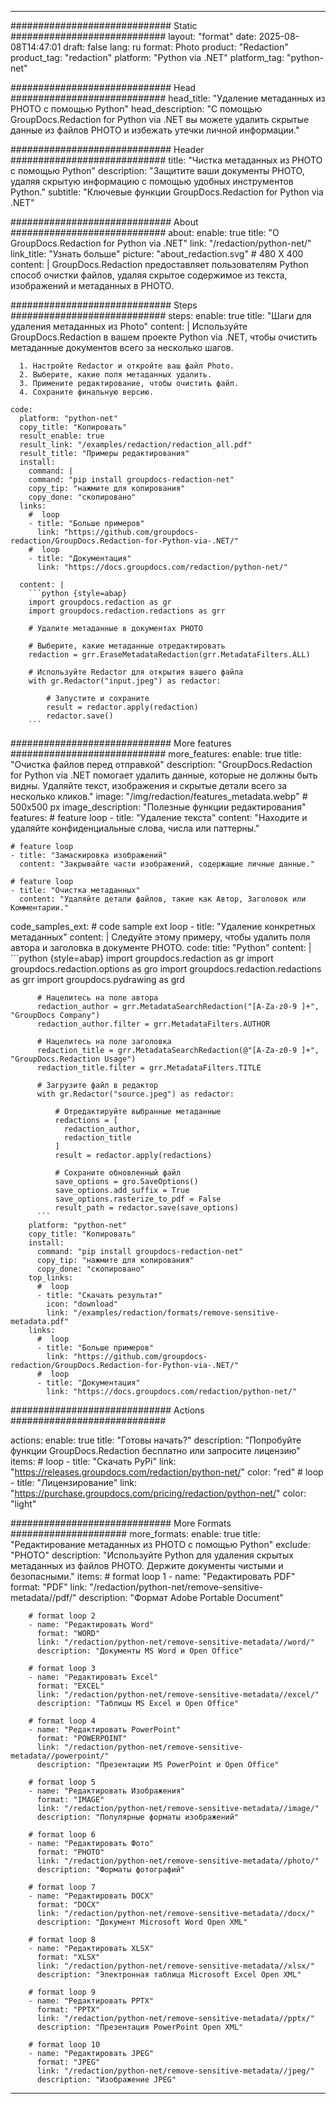 
---
############################# Static ############################
layout: "format"
date:  2025-08-08T14:47:01
draft: false
lang: ru
format: Photo
product: "Redaction"
product_tag: "redaction"
platform: "Python via .NET"
platform_tag: "python-net"

############################# Head ############################
head_title: "Удаление метаданных из PHOTO с помощью Python"
head_description: "С помощью GroupDocs.Redaction for Python via .NET вы можете удалить скрытые данные из файлов PHOTO и избежать утечки личной информации."

############################# Header ############################
title: "Чистка метаданных из PHOTO с помощью Python" 
description: "Защитите ваши документы PHOTO, удаляя скрытую информацию с помощью удобных инструментов Python."
subtitle: "Ключевые функции GroupDocs.Redaction for Python via .NET" 

############################# About ############################
about:
    enable: true
    title: "О GroupDocs.Redaction for Python via .NET"
    link: "/redaction/python-net/"
    link_title: "Узнать больше"
    picture: "about_redaction.svg" # 480 X 400
    content: |
       GroupDocs.Redaction предоставляет пользователям Python способ очистки файлов, удаляя скрытое содержимое из текста, изображений и метаданных в PHOTO.

############################# Steps ############################
steps:
    enable: true
    title: "Шаги для удаления метаданных из Photo"
    content: |
      Используйте GroupDocs.Redaction в вашем проекте Python via .NET, чтобы очистить метаданные документов всего за несколько шагов.
      
      1. Настройте Redactor и откройте ваш файл Photo.
      2. Выберите, какие поля метаданных удалить.
      3. Примените редактирование, чтобы очистить файл.
      4. Сохраните финальную версию.
   
    code:
      platform: "python-net"
      copy_title: "Копировать"
      result_enable: true
      result_link: "/examples/redaction/redaction_all.pdf"
      result_title: "Примеры редактирования"
      install:
        command: |
        command: "pip install groupdocs-redaction-net"
        copy_tip: "нажмите для копирования"
        copy_done: "скопировано"
      links:
        #  loop
        - title: "Больше примеров"
          link: "https://github.com/groupdocs-redaction/GroupDocs.Redaction-for-Python-via-.NET/"
        #  loop
        - title: "Документация"
          link: "https://docs.groupdocs.com/redaction/python-net/"
          
      content: |
        ```python {style=abap}
        import groupdocs.redaction as gr
        import groupdocs.redaction.redactions as grr

        # Удалите метаданные в документах PHOTO

        # Выберите, какие метаданные отредактировать
        redaction = grr.EraseMetadataRedaction(grr.MetadataFilters.ALL)

        # Используйте Redactor для открытия вашего файла
        with gr.Redactor("input.jpeg") as redactor:

            # Запустите и сохраните
            result = redactor.apply(redaction)
            redactor.save()
        ```            


############################# More features ############################
more_features:
  enable: true
  title: "Очистка файлов перед отправкой"
  description: "GroupDocs.Redaction for Python via .NET помогает удалить данные, которые не должны быть видны. Удаляйте текст, изображения и скрытые детали всего за несколько кликов."
  image: "/img/redaction/features_metadata.webp" # 500x500 px
  image_description: "Полезные функции редактирования"
  features:
    # feature loop
    - title: "Удаление текста"
      content: "Находите и удаляйте конфиденциальные слова, числа или паттерны."

    # feature loop
    - title: "Замаскировка изображений"
      content: "Закрывайте части изображений, содержащие личные данные."

    # feature loop
    - title: "Очистка метаданных"
      content: "Удаляйте детали файлов, такие как Автор, Заголовок или Комментарии."
      
  code_samples_ext:
    # code sample ext loop
    - title: "Удаление конкретных метаданных"
      content: |
        Следуйте этому примеру, чтобы удалить поля автора и заголовка в документе PHOTO.
      code:
        title: "Python"
        content: |
          ```python {style=abap}
          import groupdocs.redaction as gr
          import groupdocs.redaction.options as gro
          import groupdocs.redaction.redactions as grr
          import groupdocs.pydrawing as grd

          # Нацелитесь на поле автора
          redaction_author = grr.MetadataSearchRedaction("[A-Za-z0-9 ]+", "GroupDocs Company")
          redaction_author.filter = grr.MetadataFilters.AUTHOR

          # Нацелитесь на поле заголовка
          redaction_title = grr.MetadataSearchRedaction(@"[A-Za-z0-9 ]+", "GroupDocs.Redaction Usage")
          redaction_title.filter = grr.MetadataFilters.TITLE

          # Загрузите файл в редактор
          with gr.Redactor("source.jpeg") as redactor:

              # Отредактируйте выбранные метаданные
              redactions = [
                redaction_author,
                redaction_title
              ]
              result = redactor.apply(redactions)

              # Сохраните обновленный файл
              save_options = gro.SaveOptions()
              save_options.add_suffix = True
              save_options.rasterize_to_pdf = False
              result_path = redactor.save(save_options)
          ```
        platform: "python-net"
        copy_title: "Копировать"
        install:
          command: "pip install groupdocs-redaction-net"
          copy_tip: "нажмите для копирования"
          copy_done: "скопировано"
        top_links:
          #  loop
          - title: "Скачать результат"
            icon: "download"
            link: "/examples/redaction/formats/remove-sensitive-metadata.pdf"
        links:
          #  loop
          - title: "Больше примеров"
            link: "https://github.com/groupdocs-redaction/GroupDocs.Redaction-for-Python-via-.NET/"
          #  loop
          - title: "Документация"
            link: "https://docs.groupdocs.com/redaction/python-net/"


############################# Actions ############################

actions:
  enable: true
  title: "Готовы начать?"
  description: "Попробуйте функции GroupDocs.Redaction бесплатно или запросите лицензию"
  items:
    #  loop
    - title: "Скачать PyPi"
      link: "https://releases.groupdocs.com/redaction/python-net/"
      color: "red"
        #  loop
    - title: "Лицензирование"
      link: "https://purchase.groupdocs.com/pricing/redaction/python-net/"
      color: "light"


############################# More Formats #####################
more_formats:
    enable: true
    title: "Редактирование метаданных из PHOTO с помощью Python"
    exclude: "PHOTO"
    description: "Используйте Python для удаления скрытых метаданных из файлов PHOTO. Держите документы чистыми и безопасными."
    items: 
        # format loop 1
        - name: "Редактировать PDF"
          format: "PDF"
          link: "/redaction/python-net/remove-sensitive-metadata//pdf/"
          description: "Формат Adobe Portable Document"

        # format loop 2
        - name: "Редактировать Word"
          format: "WORD"
          link: "/redaction/python-net/remove-sensitive-metadata//word/"
          description: "Документы MS Word и Open Office"
          
        # format loop 3
        - name: "Редактировать Excel"
          format: "EXCEL"
          link: "/redaction/python-net/remove-sensitive-metadata//excel/"
          description: "Таблицы MS Excel и Open Office"

        # format loop 4
        - name: "Редактировать PowerPoint"
          format: "POWERPOINT"
          link: "/redaction/python-net/remove-sensitive-metadata//powerpoint/"
          description: "Презентации MS PowerPoint и Open Office"

        # format loop 5
        - name: "Редактировать Изображения"
          format: "IMAGE"
          link: "/redaction/python-net/remove-sensitive-metadata//image/"
          description: "Популярные форматы изображений"

        # format loop 6
        - name: "Редактировать Фото"
          format: "PHOTO"
          link: "/redaction/python-net/remove-sensitive-metadata//photo/"
          description: "Форматы фотографий"

        # format loop 7
        - name: "Редактировать DOCX"
          format: "DOCX"
          link: "/redaction/python-net/remove-sensitive-metadata//docx/"
          description: "Документ Microsoft Word Open XML"
          
        # format loop 8
        - name: "Редактировать XLSX"
          format: "XLSX"
          link: "/redaction/python-net/remove-sensitive-metadata//xlsx/"
          description: "Электронная таблица Microsoft Excel Open XML"
          
        # format loop 9
        - name: "Редактировать PPTX"
          format: "PPTX"
          link: "/redaction/python-net/remove-sensitive-metadata//pptx/"
          description: "Презентация PowerPoint Open XML"

        # format loop 10
        - name: "Редактировать JPEG"
          format: "JPEG"
          link: "/redaction/python-net/remove-sensitive-metadata//jpeg/"
          description: "Изображение JPEG"


---